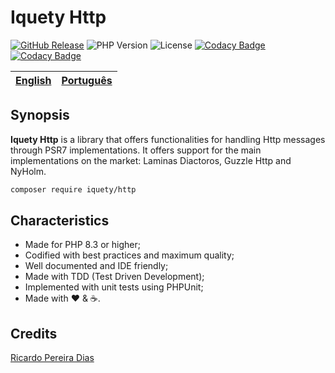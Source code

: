 # Iquety Http

[![GitHub Release](https://img.shields.io/github/release/iquety/http.svg)](https://github.com/iquety/http/releases/latest)
![PHP Version](https://img.shields.io/badge/php-%5E8.3-blue)
![License](https://img.shields.io/badge/license-MIT-blue)
[![Codacy Badge](https://app.codacy.com/project/badge/Coverage/79e22254153d45878c217b700d2c31b2)](https://app.codacy.com/gh/iquety/http/dashboard?utm_source=gh&utm_medium=referral&utm_content=&utm_campaign=Badge_coverage)
[![Codacy Badge](https://app.codacy.com/project/badge/Grade/79e22254153d45878c217b700d2c31b2)](https://app.codacy.com/gh/iquety/http/dashboard?utm_source=gh&utm_medium=referral&utm_content=&utm_campaign=Badge_grade)

[English](readme.md) | [Português](./docs/pt-br/leiame.md)
-- | --

## Synopsis

**Iquety Http** is a library that offers functionalities for handling Http messages through PSR7 implementations. It offers support for the main implementations on the market: Laminas Diactoros, Guzzle Http and NyHolm.

```bash
composer require iquety/http
```

## Characteristics

- Made for PHP 8.3 or higher;
- Codified with best practices and maximum quality;
- Well documented and IDE friendly;
- Made with TDD (Test Driven Development);
- Implemented with unit tests using PHPUnit;
- Made with :heart: &amp; :coffee:.

## Credits

[Ricardo Pereira Dias](https://www.ricardopedias.com.br)

